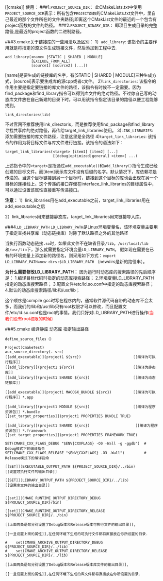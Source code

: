 [[cmake]] 使用：
###1.`PROJECT_SOURCE_DIR`：
此CMakeLists.txt中使用`PROJECT_SOURCE_DIR`表示：所有包含`PROJECT函数`的CMakeLists.txt文件中，里自己最近的那个文件所在的文件夹路径;即离这个CMakList文件的最近的一个包含有project函数的文件的路径。
###2.`PROJECT_BINARY_DIR`：
即项目生成目录的完整路径,是最近的project函数的二进制路径。

###3.cmake关于链接库的一些用法以及区别：
1）`add_library`:
该指令的主要作用就是将指定的源文件生成链接文件，然后添加到工程中去.
```
add_library(<name> [STATIC | SHARED | MODULE]
            [EXCLUDE_FROM_ALL]
            [source1] [source2] [...])
```
[name]是要生成的链接库的名字，有[STATIC | SHARED | MODULE]三种生成方式，[sourcei]表示要生成库的源cpp或者c文件。
2)`link_directories`:
该指令的作用主要是指定要链接的库文件的路径，该指令有时候不一定需要。因为find_package和find_library指令可以得到库文件的绝对路径。不过你自己写的动态库文件放在自己新建的目录下时，可以用该指令指定该目录的路径以便工程能够找到。
```
link_directories(lib)
```
不过官网不推荐使用link_directoris，而是推荐使用find_package和find_library寻找共享库的绝对路径，再传给target_link_libraries使用。
3)`LINK_LIBRARIES`:
添加需要链接的库文件路径，注意这里是全路径
4)`target_link_libraries`:
该指令的作用为将目标文件与库文件进行链接。该指令的语法如下：
```
target_link_libraries(<target> [item1] [item2] [...]
                      [[debug|optimized|general] <item>] ...)
```
上述指令中的`<target>`是指通过`add_executable()`和`add_library()`指令生成已经创建的目标文件。而[item]表示库文件没有后缀的名字。默认情况下，库依赖项是传递的。当这个目标链接到另一个目标时，链接到这个目标的库也会出现在另一个目标的连接线上。这个传递的接口存储在interface_link_libraries的目标属性中，可以通过设置该属性直接重写传递接口。

**注意：**
1）link_libraries用在add_executable之前，target_link_libraries用在add_executable之后

2）link_libraries用来链接静态库，target_link_libraries用来链接导入库。

###4.`LD_LIBRARY_PATH`
`LD_LIBRARY_PATH`是Linux环境变量名，该环境变量主要用于指定查找共享库（动态链接库）时除了默认路径之外的其他路径

当执行函数动态链接`.so`时，如果此文件不在缺省目录`/lib`，`/usr/local/lib`和`/usr/lib`下，那么就需要指定环境变量`LD_LIBRARY_PATH`。
假如现在需要在已有的环境变量上添加新的路径名，则采用如下方式：`export LD_LIBRARY_PATH=new dirs:$LD_LIBRARY_PATH` （newdirs是新的路径串）。

**为什么需要修改LD_LIBRARY_PATH：**
因为运行时动态库的搜索路径的先后顺序是：
1.编译目标代码时指定的动态库搜索路径；
2.环境变量LD_LIBRARY_PATH指定的动态库搜索路径；
3.配置文件/etc/ld.so.conf中指定的动态库搜索路径；
4.默认的动态库搜索路径/lib和/usr/lib；

这个顺序是compile gcc时写在程序内的，通常软件源代码自带的动态库不会太多，而我们的/lib和/usr/lib只有root权限才可以修改，而且配置文件/etc/ld.so.conf也是root的事情，我们只好对LD_LIBRARY_PATH进行操作<font color=red>(当我们没有root权限的时候)</font>

###5.cmake 编译静库 动态库 指定输出路径
```
define_source_files（）

Project(CmakeTest)
aux_source_directory(. src)
[[add_executable]](project1 ${src})                        [[编译为可执行程序]]
[[add_library]](project1 ${src})                           [[编译为静态库]]
[[add_library]](project1 SHARED ${src})                    [[编译为动态链接库]]

[[add_executable]](project1 MACOSX_BUNDLE ${src})          [[编译为可执行程序]] *.app

[[add_library]](project1 MODULE ${src})                    [[编译为程序资源包]] *.bundle
[[set_target_properties]](project1 PROPERTIES BUNDLE TRUE)

[[add_library]](project1 SHARED ${src})                     [[编译为程序资源包]] *.framework
[[set_target_properties]](project1 PROPERTIES FRAMEWORK TRUE)

SET(CMAKE_CXX_FLAGS_DEBUG "$ENV{CXXFLAGS} -O0 -Wall -g -ggdb")  # Debug模式下的编译指令
SET(CMAKE_CXX_FLAGS_RELEASE "$ENV{CXXFLAGS} -O3 -Wall")         # Release模式下的编译指令

[[SET]](EXECUTABLE_OUTPUT_PATH ${PROJECT_SOURCE_DIR}/../bin)       [[设置可执行文件的输出目录]]

[[SET]](LIBRARY_OUTPUT_PATH ${PROJECT_SOURCE_DIR}/../lib)           [[设置库文件的输出目录]]


[[set]](CMAKE_RUNTIME_OUTPUT_DIRECTORY_DEBUG ${PROJECT_SOURCE_DIR}/bin)

[[set]](CMAKE_RUNTIME_OUTPUT_DIRECTORY_RELEASE ${PROJECT_SOURCE_DIR}/../bin)

[[上面两条语句分别设置了Debug版本和Release版本可执行文件的输出目录]],

[[一旦设置上面的属性]],在任何环境下生成的可执行文件都将直接放在你所设置的目录.

#    set(CMAKE_ARCHIVE_OUTPUT_DIRECTORY_DEBUG ${PROJECT_SOURCE_DIR}/../lib)
#    set(CMAKE_ARCHIVE_OUTPUT_DIRECTORY_RELEASE ${PROJECT_SOURCE_DIR}/../lib)

[[上面两条语句分别设置了Debug版本和Release版本库文件的输出目录]],

[[一旦设置上面的属性]],在任何环境下生成的库文件都将直接放在你所设置的目录.
```
